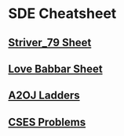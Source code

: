 # SDE Cheatsheet

## [Striver_79 Sheet](striver_79.md)
## [Love Babbar Sheet](love_babbar.md)
## [A2OJ Ladders](a2oj.md)
## [CSES Problems](cses.md)